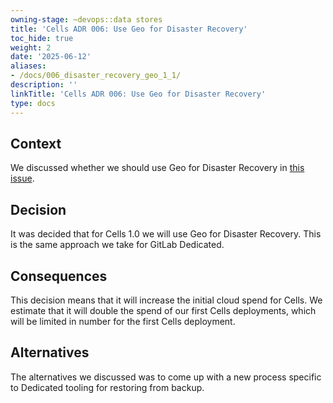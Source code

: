 ```yaml
---
owning-stage: ~devops::data stores
title: 'Cells ADR 006: Use Geo for Disaster Recovery'
toc_hide: true
weight: 2
date: '2025-06-12'
aliases:
- /docs/006_disaster_recovery_geo_1_1/
description: ''
linkTitle: 'Cells ADR 006: Use Geo for Disaster Recovery'
type: docs
---
```


## Context

We discussed whether we should use Geo for Disaster Recovery in [this issue](https://gitlab.com/gitlab-com/gl-infra/production-engineering/-/issues/25246).

## Decision

It was decided that for Cells 1.0 we will use Geo for Disaster Recovery.
This is the same approach we take for GitLab Dedicated.

## Consequences

This decision means that it will increase the initial cloud spend for Cells.
We estimate that it will double the spend of our first Cells deployments, which will be limited in number for the first Cells deployment.

## Alternatives

The alternatives we discussed was to come up with a new process specific to Dedicated tooling for restoring from backup.
